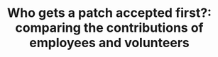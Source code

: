 ---
title: "Who gets a patch accepted first?: comparing the contributions of employees and volunteers"
authors: "Gustavo Pinto, <mark>Luiz Dias</mark>, Igor Steinmacher"
published_at: "International Workshop on Cooperative and Human Aspects of Software Engineering (CHASE)"
year: 2018
preprint: "https://dl.acm.org/citation.cfm?id=3195858"
slides: 
---